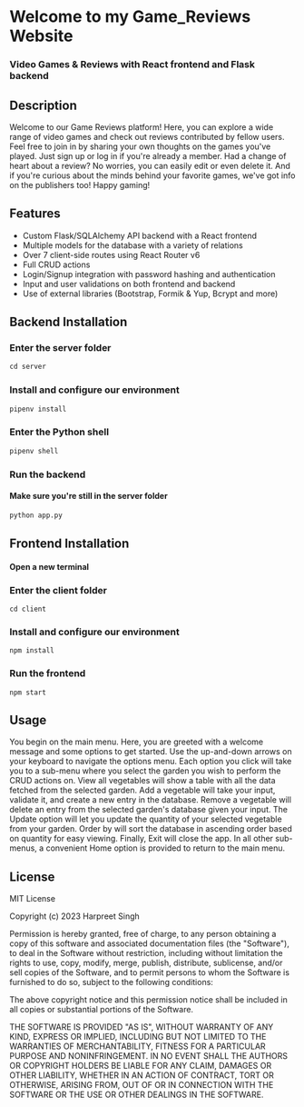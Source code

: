 # Welcome to my Game_Reviews Website
### Video Games &amp; Reviews with React frontend and Flask backend

## Description
Welcome to our Game Reviews platform! Here, you can explore a wide range of video games and check out reviews contributed by fellow users. Feel free to join in by sharing your own thoughts on the games you've played. Just sign up or log in if you're already a member. Had a change of heart about a review? No worries, you can easily edit or even delete it. And if you're curious about the minds behind your favorite games, we've got info on the publishers too! Happy gaming!


## Features
+ Custom Flask/SQLAlchemy API backend with a React frontend
+ Multiple models for the database with a variety of relations
+ Over 7 client-side routes using React Router v6
+ Full CRUD actions
+ Login/Signup integration with password hashing and authentication
+ Input and user validations on both frontend and backend
+ Use of external libraries (Bootstrap, Formik &amp; Yup, Bcrypt and more)


## Backend Installation

### Enter the server folder
```python
cd server
```

### Install and configure our environment
```python
pipenv install
```

### Enter the Python shell
```python
pipenv shell
``` 

### Run the backend
#### Make sure you're still in the server folder
```python
python app.py
```

## Frontend Installation

#### Open a new terminal
### Enter the client folder
```react
cd client
```

### Install and configure our environment
```react
npm install
```

### Run the frontend
```react
npm start
```

## Usage
You begin on the main menu. Here, you are greeted with a welcome message and some options to get started. Use the up-and-down arrows on your keyboard to navigate the options menu. Each option you click will take you to a sub-menu where you select the garden you wish to perform the CRUD actions on. View all vegetables will show a table with all the data fetched from the selected garden. Add a vegetable will take your input, validate it, and create a new entry in the database. Remove a vegetable will delete an entry from the selected garden's database given your input. The Update option will let you update the quantity of your selected vegetable from your garden. Order by will sort the database in ascending order based on quantity for easy viewing. Finally, Exit will close the app. In all other sub-menus, a convenient Home option is provided to return to the main menu. 

## License
MIT License

Copyright (c) 2023 Harpreet Singh

Permission is hereby granted, free of charge, to any person obtaining a copy of this software and associated documentation files (the "Software"), to deal in the Software without restriction, including without limitation the rights to use, copy, modify, merge, publish, distribute, sublicense, and/or sell copies of the Software, and to permit persons to whom the Software is furnished to do so, subject to the following conditions:

The above copyright notice and this permission notice shall be included in all copies or substantial portions of the Software.

THE SOFTWARE IS PROVIDED "AS IS", WITHOUT WARRANTY OF ANY KIND, EXPRESS OR IMPLIED, INCLUDING BUT NOT LIMITED TO THE WARRANTIES OF MERCHANTABILITY, FITNESS FOR A PARTICULAR PURPOSE AND NONINFRINGEMENT. IN NO EVENT SHALL THE AUTHORS OR COPYRIGHT HOLDERS BE LIABLE FOR ANY CLAIM, DAMAGES OR OTHER LIABILITY, WHETHER IN AN ACTION OF CONTRACT, TORT OR OTHERWISE, ARISING FROM, OUT OF OR IN CONNECTION WITH THE SOFTWARE OR THE USE OR OTHER DEALINGS IN THE SOFTWARE.